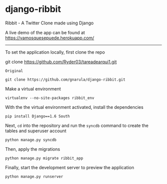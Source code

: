 django-ribbit
=============

Ribbit - A Twitter Clone made using Django

A live demo of the app can be found at https://vamosquesepuede.herokuapp.com/

***

To set the application locally, first clone the repo

git clone https://github.com/Ryder03/tareadearqui1.git
```  
Original
```  
```  
git clone https://github.com/gnarula/django-ribbit.git
```

Make a virtual environment

```
virtualenv --no-site-packages ribbit_env
```
  
With the the virtual environment activated, install the dependencies

```
pip install Django==1.6 South
```
  
Next, `cd` into the repository and run the `syncdb` command to create the tables and superuser account

```
python manage.py syncdb
```

Then, apply the migrations

```
python manage.py migrate ribbit_app
```
  
Finally, start the development server to preview the application

```
python manage.py runserver
```
